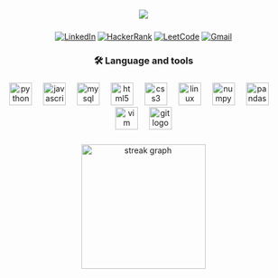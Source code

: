 
###

<div align="center">
  <img src="https://visitor-badge.laobi.icu/badge?page_id=adnaaaen.adnaaaen&left_color=darkgrey"  />
</div>

###

<div align="center">
   
[![LinkedIn](https://img.shields.io/badge/LinkedIn-%230077B5.svg?logo=linkedin&label=&color=0077B5&logoColor=white&labelColor=&style=for-the-badge)](https://linkedin.com/in/adnaaaen) 
[![HackerRank](https://img.shields.io/badge/HackerRank-%2325CC52.svg?logo=hackerrank&label=&color=2EC866&logoColor=white&labelColor=&style=for-the-badge)](https://hackerrank.com/adnan_99)
[![LeetCode](https://img.shields.io/badge/LeetCode-%23FFA116.svg?logo=leetcode&label=&color=FFA116&logoColor=white&labelColor=&style=for-the-badge)](https://leetcode.com/u/adnaaaen/)
[![Gmail](https://img.shields.io/badge/Gmail-%2325CC52.svg?logo=gmail&label=&color=D14836&logoColor=white&labelColor=&style=for-the-badge)](mailto:adnanmuhammedadnancp@gmail.com)
</div>

###

<h3 align="center">🛠 Language and tools</h3>

###

<div align="center">
  <img src="https://cdn.jsdelivr.net/gh/devicons/devicon/icons/python/python-original.svg" height="40" alt="python logo"  />
  <img width="12" />
  <img src="https://cdn.jsdelivr.net/gh/devicons/devicon/icons/javascript/javascript-original.svg" height="40" alt="javascript logo"  />
  <img width="12" />
  <img src="https://cdn.jsdelivr.net/gh/devicons/devicon/icons/mysql/mysql-original.svg" height="40" alt="mysql logo"  />
  <img width="12" />
  <img src="https://cdn.jsdelivr.net/gh/devicons/devicon/icons/html5/html5-original.svg" height="40" alt="html5 logo"  />
  <img width="12" />
  <img src="https://cdn.jsdelivr.net/gh/devicons/devicon/icons/css3/css3-original.svg" height="40" alt="css3 logo"  />
  <img width="12" />
  <img src="https://cdn.jsdelivr.net/gh/devicons/devicon/icons/linux/linux-original.svg" height="40" alt="linux logo"  />
  <img width="12" />
  <img src="https://cdn.jsdelivr.net/gh/devicons/devicon/icons/numpy/numpy-original.svg" height="40" alt="numpy logo"  />
  <img width="12" />
  <img src="https://cdn.jsdelivr.net/gh/devicons/devicon/icons/pandas/pandas-original.svg" height="40" alt="pandas logo"  />
  <img width="12" />
  <img src="https://cdn.jsdelivr.net/gh/devicons/devicon/icons/vim/vim-original.svg" height="40" alt="vim logo"  />
  <img width="12" />
  <img src="https://cdn.jsdelivr.net/gh/devicons/devicon/icons/git/git-original.svg" height="40" alt="git logo"  />
</div>

###

###
<div align="center">
  <img src="https://streak-stats.demolab.com?user=adnaaaen&locale=en&mode=daily&theme=react&hide_border=true&border_radius=9&order=3" height="220" alt="streak graph"  />
</div>

###
